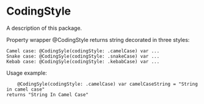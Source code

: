 # CodingStyle

A description of this package.

Property wrapper @CodingStyle returns string decorated in three styles:

    Camel case: @CodingSyle(codingStyle: .camelCase) var ...
    Snake case: @CodingSyle(codingStyle: .snakeCase) var ...
    Kebab case: @CodingSyle(codingStyle: .kebabCase) var ...

Usage example:

        @CodingSyle(codingStyle: .camelCase) var camelCaseString = "String in camel case" 
    returns "String In Camel Case"
